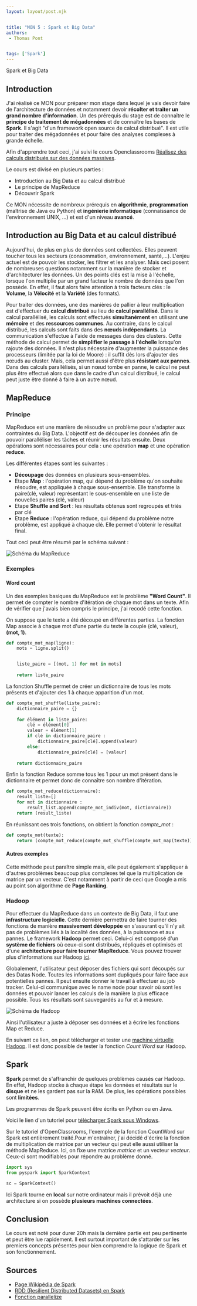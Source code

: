```yaml
---
layout: layout/post.njk


title: "MON 5 : Spark et Big Data"
authors:
 - Thomas Pont


tags: ['Spark']
---
```



<!-- Début Résumé -->

Spark et Big Data
<!-- Début Résumé -->

## Introduction

J'ai réalisé ce MON pour préparer mon stage dans lequel je vais devoir faire de l'architecture de données et notamment devoir **récolter et traiter un grand nombre d'information**. Un des prérequis du stage est de connaître le **principe de traitement de mégadonnées** et de connaître les bases de **Spark**. Il s'agit "d'un framework open source de calcul distribué". Il est utile pour traiter des mégadonnées et pour faire des analyses complexes à grande échelle.

Afin d'apprendre tout ceci, j'ai suivi le cours Openclassrooms [Réalisez des calculs distribués sur des données massives](https://openclassrooms.com/fr/courses/4297166-realisez-des-calculs-distribues-sur-des-donnees-massives).

Le cours est divisé en plusieurs parties :

- Introduction au Big Data et au calcul distribué
- Le principe de MapReduce
- Découvrir Spark

Ce MON nécessite de nombreux prérequis en **algorithmie**, **programmation** (maîtrise de Java ou Python) et **ingénierie informatique** (connaissance de l'environnement UNIX, ...) et est d'un niveau **avancé**.

## Introduction au Big Data et au calcul distribué

Aujourd'hui, de plus en plus de données sont collectées. Elles peuvent toucher tous les secteurs (consommation, environnement, santé,...). L'enjeu actuel est de pouvoir les stocker, les filtrer et les analyser. Mais ceci posent de nombreuses questions notamment sur la manière de stocker et d'architecturer les données. Un des points clés est la mise à l'échelle, lorsque l'on multiplie par un grand facteur le nombre de données que l'on possède. En effet, il faut alors faire attention à trois facteurs clés : le **Volume**, la **Vélocité** et la **Variété** (des formats).

Pour traiter des données, une des manières de pallier à leur multiplication est d'effectuer du **calcul distribué** au lieu de **calcul parallélisé**. Dans le calcul parallélisé, les calculs sont effectués **simultanément** en utilisant une **mémoire** et des **ressources communes**. Au contraire, dans le calcul distribué, les calculs sont faits dans des **nœuds indépendants**. La communication s'effectue à l'aide de messages dans des clusters. Cette méthode de calcul permet de **simplifier le passage à l'échelle** lorsqu'on rajoute des données. Il n'est plus nécessaire d'augmenter la puissance des processeurs (limitée par la loi de Moore) : il suffit dès lors d'ajouter des nœuds au cluster. Mais, cela permet aussi d'être plus **résistant aux pannes**. Dans des calculs parallélisés, si un nœud tombe en panne, le calcul ne peut plus être effectué alors que dans le cadre d'un calcul distribué, le calcul peut juste être donné à faire à un autre nœud.

## MapReduce

### Principe

MapReduce est une manière de résoudre un problème pour s'adapter aux contraintes du Big Data. L'objectif est de découper les données afin de pouvoir paralléliser les tâches et réunir les résultats ensuite. Deux opérations sont nécessaires pour cela : une opération **map** et une opération **reduce**.

Les différentes étapes sont les suivantes :

- **Découpage** des données en plusieurs sous-ensembles.
- Etape **Map** : l'opération map, qui dépend du problème qu'on souhaite résoudre, est appliquée à chaque sous-ensemble. Elle transforme la paire(clé, valeur) représentant le sous-ensemble en une liste de nouvelles paires (clé, valeur)
- Etape **Shuffle and Sort** : les résultats obtenus sont regroupés et triés par clé
- Etape **Reduce** : l'opération reduce, qui dépend du problème notre problème, est appliqué à chaque clé. Elle permet d'obtenir le résultat final.

Tout ceci peut être résumé par le schéma suivant :

![Schéma du MapReduce](./image/Schéma.jpg "Schéma explicatif MapReduce")

### Exemples

#### Word count

Un des exemples basiques du MapReduce est le problème **"Word Count"**. Il permet de compter le nombre d'itération de chaque mot dans un texte. Afin de vérifier que j'avais bien compris le principe, j'ai recodé cette fonction.

On suppose que le texte a été découpé en différentes parties. La fonction Map associe à chaque mot d'une partie du texte la couple (clé, valeur), **(mot, 1)**.

```python
def compte_mot_map(ligne):
    mots = ligne.split()


    liste_paire = [(mot, 1) for mot in mots]
   
    return liste_paire
```

La fonction Shuffle permet de créer un dictionnaire de tous les mots présents et d'ajouter des 1 à chaque apparition d'un mot.

```python
def compte_mot_shuffle(liste_paire):
    dictionnaire_paire = {}
   
    for élément in liste_paire:
        clé = élément[0]
        valeur = élément[1]
        if clé in dictionnaire_paire :
            dictionnaire_paire[clé].append(valeur)
        else:
            dictionnaire_paire[clé] = [valeur]
   
    return dictionnaire_paire
```

Enfin la fonction Reduce somme tous les 1 pour un mot présent dans le dictionnaire et permet donc de connaître son nombre d'itération.

```python
def compte_mot_reduce(dictionnaire):
    result_liste=[]
    for mot in dictionnaire :
        result_list.append(compte_mot_indiv(mot, dictionnaire))
    return (result_liste)
```

En réunissant ces trois fonctions, on obtient la fonction *compte_mot* :

```python
def compte_mot(texte):
    return (compte_mot_reduce(compte_mot_shuffle(compte_mot_map(texte))))
```

#### Autres exemples

Cette méthode peut paraître simple mais, elle peut également s'appliquer à d'autres problèmes beaucoup plus complexes tel que la multiplication de matrice par un vecteur. C'est notamment à partir de ceci que Google a mis au point son algorithme de **Page Ranking**.

### Hadoop

Pour effectuer du MapReduce dans un contexte de Big Data, il faut une **infrastructure logicielle**. Cette dernière permettra de faire tourner des fonctions de manière **massivement développée** en s'assurant qu'il n'y ait pas de problèmes liés à la localité des données, à la puissance et aux pannes.
Le framework **Hadoop** permet ceci. Celui-ci est composé d'un **système de fichiers** où ceux-ci sont distribués, répliqués et optimisés et d'une **architecture pour faire tourner MapReduce**. Vous pouvez trouver plus d'informations sur Hadoop [ici](https://hadoop.apache.org/).

Globalement, l'utilisateur peut déposer des fichiers qui sont découpés sur des Datas Node. Toutes les informations sont dupliqués pour faire face aux potentielles pannes. Il peut ensuite donner le travail à effectuer au job tracker. Celui-ci communique avec le name node pour savoir où sont les données et pouvoir lancer les calculs de la manière la plus efficace possible. Tous les résultats sont sauvegardés au fur et à mesure.

![Schéma de Hadoop](./image/Schéma2.jpg "Schéma explicatif Hadoop")

Ainsi l'utilisateur a juste à déposer ses données et à écrire les fonctions Map et Reduce.

En suivant ce lien, on peut télécharger et tester une [machine virtuelle Hadoop](https://www.cloudera.com/downloads/cdp-private-cloud-trial.html). Il est donc possible de tester la fonction *Count Word* sur Hadoop.

## Spark

**Spark** permet de s'affranchir de quelques problèmes causés car Hadoop. En effet, Hadoop stocke à chaque étape les données et résultats sur le **disque** et ne les gardent pas sur la RAM. De plus, les opérations possibles sont **limitées**.

Les programmes de Spark peuvent être écrits en Python ou en Java.

Voici le lien d'un tutoriel pour [télécharger Spark sous Windows](http://www.xavierdupre.fr/app/sparkouille/helpsphinx/lectures/spark_install.html).

Sur le tutoriel d'OpenClassrooms, l'exemple de la fonction CountWord sur Spark est entièrement traité.Pour m'entraîner, j'ai décidé d'écrire la fonction de multiplication de matrice par un vecteur qui peut elle aussi utiliser la méthode MapReduce.
Ici, on fixe une matrice *matrice* et un vecteur *vecteur*. Ceux-ci sont modifiables pour répondre au problème donné.

```python
import sys
from pyspark import SparkContext

sc = SparkContext()
```

Ici Spark tourne en **local** sur notre ordinateur mais il prévoit déjà une architecture si on possède **plusieurs machines connectées**.

## Conclusion

Le cours est noté pour durer 20h mais la dernière partie est peu pertinente et peut être lue rapidement. Il est surtout important de s'attarder sur les premiers concepts présentés pour bien comprendre la logique de Spark et son fonctionnement.

## Sources

- [Page Wikipédia de Spark](https://fr.wikipedia.org/wiki/Apache_Spark)
- [RDD (Resilient Distributed Datasets) en Spark](https://sparkbyexamples.com/spark-rdd-tutorial/)
- [Fonction parallelize](https://sparkbyexamples.com/spark/how-to-create-an-rdd-using-parallelize/?utm_content=cmp-true)
